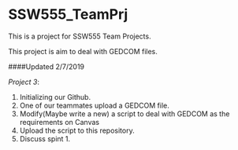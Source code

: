 # SSW555_TeamPrj
This is a project for SSW555 Team Projects.

This project is aim to deal with GEDCOM files.

####Updated 2/7/2019

*Project 3*:
  1. Initializing our Github.
  2. One of our teammates upload a GEDCOM file.
  3. Modify(Maybe write a new) a script to deal with GEDCOM as the requirements on Canvas
  4. Upload the script to this repository.
  5. Discuss spint 1.
